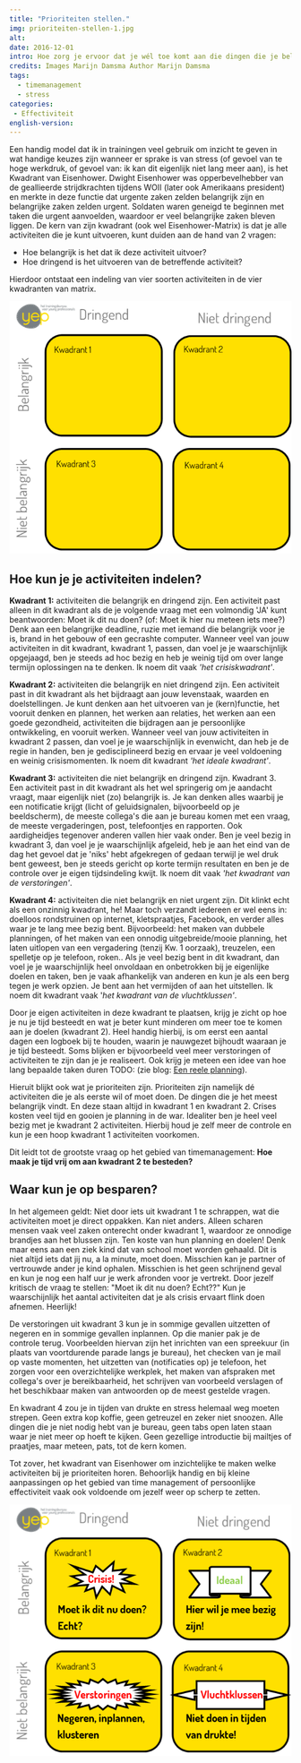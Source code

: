 ```yaml
---
title: "Prioriteiten stellen."
img: prioriteiten-stellen-1.jpg
alt: 
date: 2016-12-01
intro: Hoe zorg je ervoor dat je wél toe komt aan die dingen die je belangrijk vindt?
credits: Images Marijn Damsma Author Marijn Damsma
tags: 
  - timemanagement
  - stress
categories:
 - Effectiviteit
english-version: 
---
```


Een handig model dat ik in trainingen veel gebruik om inzicht te geven in wat handige keuzes zijn wanneer er sprake is van stress (of gevoel van te hoge werkdruk, of gevoel van: ik kan dit eigenlijk niet lang meer aan), is het Kwadrant van Eisenhower. Dwight Eisenhower was opperbevelhebber van de geallieerde strijdkrachten tijdens WOII (later ook Amerikaans president) en merkte in deze functie dat urgente zaken zelden belangrijk zijn en belangrijke zaken zelden urgent. Soldaten waren geneigd te beginnen met taken die urgent aanvoelden, waardoor er veel belangrijke zaken bleven liggen. De kern van zijn kwadrant (ook wel Eisenhower-Matrix) is dat je alle activiteiten die je kunt uitvoeren, kunt duiden aan de hand van 2 vragen:

* Hoe belangrijk is het dat ik deze activiteit uitvoer?
* Hoe dringend is het uitvoeren van de betreffende activiteit?

Hierdoor ontstaat een indeling van vier soorten activiteiten in de vier kwadranten van matrix.

![Eisenhower matrix](./prioriteiten-stellen-2.png)

## Hoe kun je je activiteiten indelen?

**Kwadrant 1:** activiteiten die belangrijk en dringend zijn. Een activiteit past alleen in dit kwadrant als de je volgende vraag met een volmondig 'JA' kunt beantwoorden: Moet ik dit nu doen? (of: Moet ik hier nu meteen iets mee?) Denk aan een belangrijke deadline, ruzie met iemand die belangrijk voor je is, brand in het gebouw of een gecrashte computer. Wanneer veel van jouw activiteiten in dit kwadrant, kwadrant 1, passen, dan voel je je waarschijnlijk opgejaagd, ben je steeds ad hoc bezig en heb je weinig tijd om over lange termijn oplossingen na te denken. Ik noem dit vaak *'het crisiskwadrant'*.

**Kwadrant 2:** activiteiten die belangrijk en niet dringend zijn. Een activiteit past in dit kwadrant als het bijdraagt aan jouw levenstaak, waarden en doelstellingen. Je kunt denken aan het uitvoeren van je (kern)functie, het vooruit denken en plannen, het werken aan relaties, het werken aan een goede gezondheid, activiteiten die bijdragen aan je persoonlijke ontwikkeling, en vooruit werken. Wanneer veel van jouw activiteiten in kwadrant 2 passen, dan voel je je waarschijnlijk in evenwicht, dan heb je de regie in handen, ben je gedisciplineerd bezig en ervaar je veel voldoening en weinig crisismomenten. Ik noem dit kwadrant *'het ideale kwadrant'*.

**Kwadrant 3:** activiteiten die niet belangrijk en dringend zijn. Kwadrant 3. Een activiteit past in dit kwadrant als het wel springerig om je aandacht vraagt, maar eigenlijk niet (zo) belangrijk is. Je kan denken alles waarbij je een notificatie krijgt (licht of geluidsignalen, bijvoorbeeld op je beeldscherm), de meeste collega's die aan je bureau komen met een vraag, de meeste vergaderingen, post, telefoontjes en rapporten. Ook aardigheidjes tegenover anderen vallen hier vaak onder. Ben je veel bezig in kwadrant 3, dan voel je je waarschijnlijk afgeleid, heb je aan het eind van de dag het gevoel dat je 'niks' hebt afgekregen of gedaan terwijl je wel druk bent geweest, ben je steeds gericht op korte termijn resultaten en ben je de controle over je eigen tijdsindeling kwijt. Ik noem dit vaak *'het kwadrant van de verstoringen'*.

**Kwadrant 4:** activiteiten die niet belangrijk en niet urgent zijn. Dit klinkt echt als een onzinnig kwadrant, he! Maar toch verzandt iedereen er wel eens in: doelloos rondstruinen op internet, kletspraatjes, Facebook, en verder alles waar je te lang mee bezig bent. Bijvoorbeeld: het maken van dubbele planningen, of het maken van een onnodig uitgebreide/mooie planning, het laten uitlopen van een vergadering (tenzij Kw. 1 oorzaak), treuzelen, een spelletje op je telefoon, roken.. Als je veel bezig bent in dit kwadrant, dan voel je je waarschijnlijk heel onvoldaan en onbetrokken bij je eigenlijke doelen en taken, ben je vaak afhankelijk van anderen en kun je als een berg tegen je werk opzien. Je bent aan het vermijden of aan het uitstellen. Ik noem dit kwadrant vaak '*het kwadrant van de vluchtklussen'*.

Door je eigen activiteiten in deze kwadrant te plaatsen, krijg je zicht op hoe je nu je tijd besteedt en wat je beter kunt minderen om meer toe te komen aan je doelen (kwadrant 2). Heel handig hierbij, is om eerst een aantal dagen een logboek bij te houden, waarin je nauwgezet bijhoudt waaraan je je tijd besteedt. Soms blijken er bijvoorbeeld veel meer verstoringen of activiteiten te zijn dan je je realiseert. Ook krijg je meteen een idee van hoe lang bepaalde taken duren TODO: (zie blog: [Een reele planning](http://yeptrainingen.nl/een-reele-planning/)).

Hieruit blijkt ook wat je prioriteiten zijn. Prioriteiten zijn namelijk dé activiteiten die je als eerste wil of moet doen. De dingen die je het meest belangrijk vindt. En deze staan altijd in kwadrant 1 en kwadrant 2. Crises kosten veel tijd en gooien je planning in de war. Idealiter ben je heel veel bezig met je kwadrant 2 activiteiten. Hierbij houd je zelf meer de controle en kun je een hoop kwadrant 1 activiteiten voorkomen.

Dit leidt tot de grootste vraag op het gebied van timemanagement: **Hoe maak je tijd vrij om aan kwadrant 2 te besteden?**

## Waar kun je op besparen?
In het algemeen geldt: Niet door iets uit kwadrant 1 te schrappen, wat die activiteiten moet je direct oppakken. Kan niet anders. Alleen scharen mensen vaak veel zaken onterecht onder kwadrant 1, waardoor ze onnodige brandjes aan het blussen zijn. Ten koste van hun planning en doelen! Denk maar eens aan een ziek kind dat van school moet worden gehaald. Dit is niet altijd iets dat jij nu, a la minute, moet doen. Misschien kan je partner of vertrouwde ander je kind ophalen. Misschien is het geen schrijnend geval en kun je nog een half uur je werk afronden voor je vertrekt. Door jezelf kritisch de vraag te stellen: "Moet ik dit nu doen? Echt??" Kun je waarschijnlijk het aantal activiteiten dat je als crisis ervaart flink doen afnemen. Heerlijk! 

De verstoringen uit kwadrant 3 kun je in sommige gevallen uitzetten of negeren en in sommige gevallen inplannen. Op die manier pak je de controle terug. Voorbeelden hiervan zijn het inrichten van een spreekuur (in plaats van voortdurende parade langs je bureau), het checken van je mail op vaste momenten, het uitzetten van (notificaties op) je telefoon, het zorgen voor een overzichtelijke werkplek, het maken van afspraken met collega's over je bereikbaarheid, het schrijven van voorbeeld verslagen of het beschikbaar maken van antwoorden op de meest gestelde vragen. 

En kwadrant 4 zou je in tijden van drukte en stress helemaal weg moeten strepen. Geen extra kop koffie, geen getreuzel en zeker niet snoozen. Alle dingen die je niet nodig hebt van je bureau, geen tabs open laten staan waar je niet meer op hoeft te kijken. Geen gezellige introductie bij mailtjes of praatjes, maar meteen, pats, tot de kern komen.

Tot zover, het kwadrant van Eisenhower om inzichtelijke te maken welke activiteiten bij je prioriteiten horen. Behoorlijk handig en bij kleine aanpassingen op het gebied van time management of persoonlijke effectiviteit vaak ook voldoende om jezelf weer op scherp te zetten.

![Time management tips Yep Trainingen](./prioriteiten-stellen-3.png)